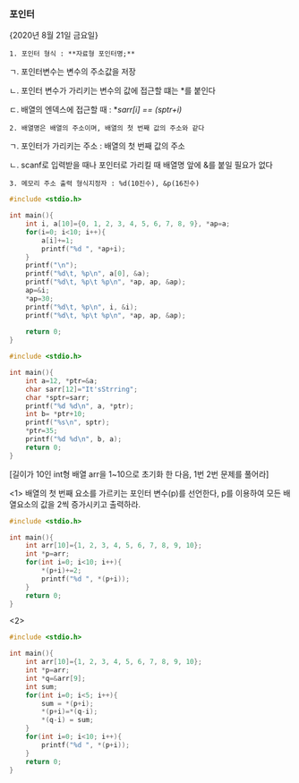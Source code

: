 ### 포인터

{2020년 8월 21일 금요일}

```
1. 포인터 형식 : **자료형 포인터명;**
```

ㄱ.  포인터변수는 변수의 주소값을 저장

ㄴ. 포인터 변수가 가리키는 변수의 값에 접근할 떄는 *를 붙인다

ㄷ. 배열의 엔덱스에 접근할 때 : **sarr[i] == *(sptr+i)**

	2. 배열명은 배열의 주소이며, 배열의 첫 번째 값의 주소와 같다

ㄱ. 포인터가 가리키는 주소 : 배열의 첫 번째 값의 주소

ㄴ. scanf로 입력받을 때나 포인터로 가리킬 때 배열명 앞에 &를 붙일 필요가 없다

	3. 메모리 주소 출력 형식지정자 : %d(10진수), &p(16진수)



```c
#include <stdio.h>

int main(){
	int i, a[10]={0, 1, 2, 3, 4, 5, 6, 7, 8, 9}, *ap=a;
	for(i=0; i<10; i++){
		a[i]+=1;
		printf("%d ", *ap+i);
	}
	printf("\n");
	printf("%d\t, %p\n", a[0], &a);
	printf("%d\t, %p\t %p\n", *ap, ap, &ap);
	ap=&i;
	*ap=30;
	printf("%d\t, %p\n", i, &i);
	printf("%d\t, %p\t %p\n", *ap, ap, &ap);
	
	return 0;
}
```



```c
#include <stdio.h>

int main(){
	int a=12, *ptr=&a;
	char sarr[12]="It'sStrring";
	char *sptr=sarr;
	printf("%d %d\n", a, *ptr);
	int b= *ptr+10;
	printf("%s\n", sptr);
	*ptr=35;
	printf("%d %d\n", b, a);
	return 0;
}
```

[길이가 10인 int형 배열 arr을 1~10으로 초기화 한 다음, 1번 2번 문제를 풀어라]

<1> 배열의 첫 번째 요소를 가르키는 포인터 변수(p)를 선언한다, p를 이용하여 모든 배열요소의 값을 2씩 증가시키고 출력하라.

```c
#include <stdio.h>

int main(){
	int arr[10]={1, 2, 3, 4, 5, 6, 7, 8, 9, 10};
	int *p=arr;
	for(int i=0; i<10; i++){
		*(p+i)+=2;
		printf("%d ", *(p+i));
	}
	return 0;
}
```

<2>

```c
#include <stdio.h>

int main(){
	int arr[10]={1, 2, 3, 4, 5, 6, 7, 8, 9, 10};
	int *p=arr;
	int *q=&arr[9];
	int sum;
	for(int i=0; i<5; i++){
		sum = *(p+i);
		*(p+i)=*(q-i);
		*(q-i) = sum;
	}
	for(int i=0; i<10; i++){
		printf("%d ", *(p+i));
	}
	return 0;
}
```

